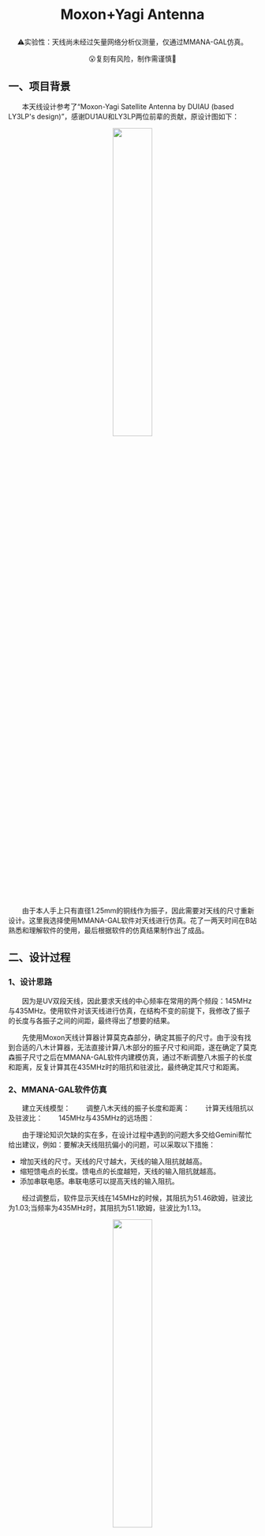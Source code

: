 # <p align="center">Moxon+Yagi Antenna</p>


<p align="center">⚠实验性：天线尚未经过矢量网络分析仪测量，仅通过MMANA-GAL仿真。</p>
<p align="center">😮复刻有风险，制作需谨慎🤭</p>


## 一、项目背景

&emsp;&emsp;本天线设计参考了“Moxon-Yagi Satellite Antenna by DUIAU (based LY3LP's design)”，感谢DU1AU和LY3LP两位前辈的贡献，原设计图如下：

<div align=center> <img src="https://raw.githubusercontent.com/jmzdd/Moxon_Yagi-Uda_Antenna/main/Raedme/design.jpg" width = 40%/> </div>

&emsp;&emsp;由于本人手上只有直径1.25mm的铜线作为振子，因此需要对天线的尺寸重新设计。这里我选择使用MMANA-GAL软件对天线进行仿真。花了一两天时间在B站熟悉和理解软件的使用，最后根据软件的仿真结果制作出了成品。

## 二、设计过程

### 1、设计思路
&emsp;&emsp;因为是UV双段天线，因此要求天线的中心频率在常用的两个频段：145MHz与435MHz。使用软件对该天线进行仿真，在结构不变的前提下，我修改了振子的长度与各振子之间的间距，最终得出了想要的结果。

&emsp;&emsp;先使用Moxon天线计算器计算莫克森部分，确定其振子的尺寸。由于没有找到合适的八木计算器，无法直接计算八木部分的振子尺寸和间距，遂在确定了莫克森振子尺寸之后在MMANA-GAL软件内建模仿真，通过不断调整八木振子的长度和距离，反复计算其在435MHz时的阻抗和驻波比，最终确定其尺寸和距离。

### 2、MMANA-GAL软件仿真

&emsp;&emsp;建立天线模型：
&emsp;&emsp;调整八木天线的振子长度和距离：
&emsp;&emsp;计算天线阻抗以及驻波比：
&emsp;&emsp;145MHz与435MHz的远场图：

&emsp;&emsp;由于理论知识欠缺的实在多，在设计过程中遇到的问题大多交给Gemini帮忙给出建议，例如：要解决天线阻抗偏小的问题，可以采取以下措施：
+ 增加天线的尺寸。天线的尺寸越大，天线的输入阻抗就越高。
+ 缩短馈电点的长度。馈电点的长度越短，天线的输入阻抗就越高。
+ 添加串联电感。串联电感可以提高天线的输入阻抗。

&emsp;&emsp;经过调整后，软件显示天线在145MHz的时候，其阻抗为51.46欧姆，驻波比为1.03;当频率为435MHz时，其阻抗为51.1欧姆，驻波比为1.13。

<div align=center> <img src="https://raw.githubusercontent.com/jmzdd/Moxon_Yagi-Uda_Antenna/main/Raedme/size.png" width = 40%/> </div>
&emsp;
<div align=center> <img src="https://raw.githubusercontent.com/jmzdd/Moxon_Yagi-Uda_Antenna/main/Raedme/ant.jpg" width = 40%/> </div>

## 三、文件说明
&emsp;&emsp;仓库内包含了我所使用的仿真软件安装包以及所有的仿真结果，软件资源来源自互联网。现对仿真文件进行说明：

| 文件名 | 说明  |
|:--------:| :---------:|
| moxon+yagi_d1.25mm.maa | 振子直径为1.25mm |
| moxon+yagi_d2mm.maa | 振子直径为2mm |
| moxon+yagi_d3mm.maa | 振子直径为3mm |

&emsp;&emsp;软件在使用过程中可能会出现“点击仿真不出结果”的情况，我没有找到原因。如果有知道原因的同学，欢迎联系我~

&emsp;&emsp;和老师交流期间做了一些框图文档啥的，存电脑也是浪费，顺带着一起上传了。

## 四、测试过程

&emsp;&emsp;⏰提示：在与学院老师的交流中得知，手台发射的信号属于调频信号，SDR瀑布图内看到的“多个信号”是正常的。如果要测量天线的中心频率，需要用单频信号来测，发射单纯435MHz的信号，在接收的时候才能判断是否是中心频率。（2024/3/20）

&emsp;&emsp;~~由于手上没有设备，因此使用了RTL-SDR进行测试，其中145MHz不明显，435MHz瀑布图如下：~~
<div align=center> <img src="https://raw.githubusercontent.com/jmzdd/Moxon_Yagi-Uda_Antenna/main/Raedme/435MHz.png" width = 80%/> </div>

## 五、制作材料
全天线制作成本为5.3元（可以说非常丐版，挑战全网最低成本天线）

来自食堂工地：
+ 天线支架：PVC水管+木条
+ 天线振子：直径为1.25mm的单股铜线
+ 连接固定：工地纸箱的打包带

淘宝自购：
+ 馈线：RG316，SMA外螺内孔，长度0.8m（5.3元）


## 六、参考资料
### 1、仿真软件学习
+ <a href="https://www.qsl.net/bv3fg/ant/MMANA-GAL_manual_zh-TW_20211206-01.pdf">【MMANA-GAL_manual_zh-TW.pdf】</a>
+ <a href="https://www.bilibili.com/video/BV14J411Q7TQ/?vd_source=4c90b194142aa9512e6e97d2155ada5d">【宅台长】天线设计软件MMANA-GAL介绍</a>
+ <a href="https://www.bilibili.com/video/BV12Z4y1B7dj/?vd_source=4c90b194142aa9512e6e97d2155ada5d">【业余无线电·天线仿真】MMANA-GAL仿真：莫克森天线应该怎样调整</a>
### 2、天线计算器
+ <a href="https://upall.cn/example/moxon/">【天线计算器】</a>
### 3、调试与制作
+ <a href="https://www.hellocq.net/forum/read.php?tid=374264">DIY“莫克森+八木”UV双段天线</a>
+ <a href="https://www.bilibili.com/video/BV19v411T7gT/?vd_source=4c90b194142aa9512e6e97d2155ada5d">自己做一根UV段八木天线连接国际空间站转发器能成功吗？</a>

希望能够对看到这份文档的朋友提供一些小帮助，73~
